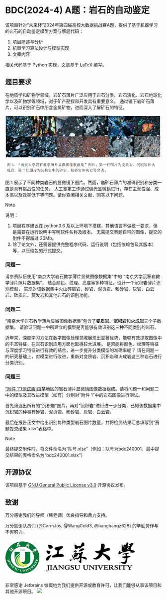 # BDC(2024-4) A题：岩石的自动鉴定

该项目针对“未来杯”2024年第四届高校大数据挑战赛A题，提供了基于机器学习的岩石的自动鉴定模型方案与解题代码：

1. 项目简述与分析
2. 机器学习算法设计与模型实现
3. 文章内容

相关代码基于 Python 实现，文章基于 LaTeX 编写。

## 题目要求

在地质学和矿物学领域，岩矿石薄片广泛应用于岩石分类、岩石演化、岩石地球化学以及矿物学等领域，对于矿产勘探和开发具有重要意义。
通过镜下岩矿石薄片，可以识别矿石中所含金属矿物，进而深入了解矿石的特征。

![](.doc/images/p1.png)

图 1 展示了不同种类岩石的显微镜下图片。然而，岩矿石薄片的准确识别和分类一直是具有挑战性的任务。
人工鉴定工作通过偏光显微镜进行，存在主观性强、成本高以及效率低下等问题。请你查阅相关文献，回答以下问题。

> [!NOTE]
> 说明：
> 1. 项目程序建议在 python3.6 及以上环境下搭建，其他语言不做统一要求，但是需要在运行说明中写明软件名称及版本。
>    无需提交赛题自带的图像，提交的附件不得超过 20Mb。
> 2. 除了论文外，还需要提供完整程序代码、运行说明（包括依赖包及其版本）等，以压缩包的形式提交。

### 问题一

请参赛队伍使用“南京大学岩石教学薄片显微图像数据集”中的 “南京大学沉积岩教学薄片照片数据集”，
结合颜色、纹理、亮度等多种特征，设计一个沉积岩薄片识别模型，
实现对该数据集中火山碎屑岩、砂岩、泥页岩、粉砂岩、灰岩、白云岩、硅质岩、蒸发岩和其他岩石的识别功能。

### 问题二

“南京大学岩石教学薄片显微图像数据集”包含了**变质岩**、**沉积岩**和**火成岩**三个子数据集。
请验证问题一中所建立的模型是否能够有效识别这三种不同类别的岩石。

近年来，深度学习方法在数字图像处理领域展现出显著优势，能够有效提取图像中的丰富特征，在岩石识别应用方面也取得较大进展。
是否能将颜色、纹理等特征与深度学习特征进行有效的结合，进一步提升分类模型的准确率呢？
请在问题一的研究基础上，对模型进行改进，重新对变质岩、沉积岩和火成岩这三种岩石进行分类识别。

### 问题三

[“附件 1”(测试集)](test/)由某地区的岩石薄片显微镜图像数据组成。请将问题一和问题二中的模型及其改进模型（如有）分别对“附件 1”中的岩石图像进行测试。

首先筛选出所有的“沉积岩”图片，再对“沉积岩”进行进一步分类，已知该数据集中沉积岩的种类有砂岩、泥页岩、粉砂岩、灰岩、白云岩。

最后在报告正文中给出识别每种类型岩石图片数量，并将检测结果汇总填写到“赛题提交结果.xlsx”表格中。

> [!NOTE]
> 最终提交附件时，将文件命名为“队号.xlsx”（例如：队号为bdc240001，最中提交结果的表格命名为“bdc240001.xlsx”）

## 开源协议

该项目基于 [GNU General Public License v3.0](https://www.gnu.org/licenses/gpl-3.0.en.html) 开源协议发布。

## 致谢

万分感谢我们的导师（韩老师）优良指导和鼎力支持。

万分感谢队员们 (@CarmJos, @WangGold3, @hanghangz628) 的辛勤劳作与不懈努力。

![Jiangsu University](.doc/images/school-logo.png)

非常感谢 Jetbrains 慷慨地为我们提供开源或教育许可，让我们能够从事该项目和其他开源项目。
![](https://resources.jetbrains.com/storage/products/company/brand/logos/jb_beam.svg)
